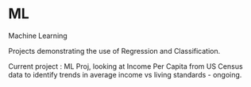 # ML
Machine Learning

Projects demonstrating the use of Regression and Classification.

Current project : ML Proj, looking at Income Per Capita from US Census data to identify trends in average income vs living standards - ongoing.
